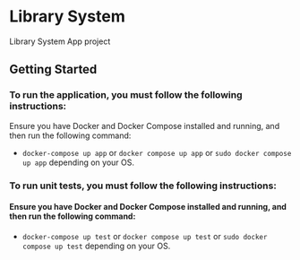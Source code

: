 # Library System

Library System App project

## Getting Started

### To run the application, you must follow the following instructions:

Ensure you have Docker and Docker Compose installed and running, and then run the following command:

- `docker-compose up app` or `docker compose up app` or `sudo docker compose up app` depending on your OS.


### To run unit tests, you must follow the following instructions:

#### Ensure you have Docker and Docker Compose installed and running, and then run the following command:

- `docker-compose up test` or `docker compose up test` or `sudo docker compose up test` depending on your OS.

